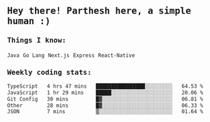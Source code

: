 <samp>
    <h2>Hey there! Parthesh here, a simple human :)</h2>
    <h3>Things I know: </h3>
    <code>Java</code> <code>Go Lang</code> <code>Next.js</code> <code>Express</code> <code>React-Native</code>
    <h3>Weekly coding stats:</h3>
<!--START_SECTION:waka-->

```txt
TypeScript   4 hrs 47 mins   ████████████████░░░░░░░░░   64.53 %
JavaScript   1 hr 29 mins    █████░░░░░░░░░░░░░░░░░░░░   20.06 %
Git Config   30 mins         █▓░░░░░░░░░░░░░░░░░░░░░░░   06.81 %
Other        28 mins         █▓░░░░░░░░░░░░░░░░░░░░░░░   06.33 %
JSON         7 mins          ▒░░░░░░░░░░░░░░░░░░░░░░░░   01.64 %
```

<!--END_SECTION:waka-->
</samp>
